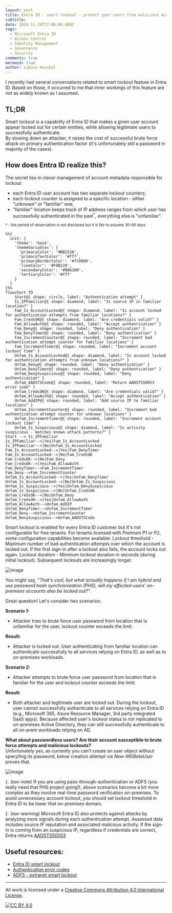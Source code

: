 ```yaml
---
layout: post
title: Entra ID - smart lockout - protect your users from malicious account lockouts!
subtitle:
date: 2024-11-24T17:00:00.000Z
tags:
  - Microsoft Entra ID
  - Access Control
  - Identity Management
  - Governance
  - Security
comments: true
mermaid: true
author: Lukasz Kozubal
---
```


I recently had several conversations related to smart lockout feature in Entra ID.  Based on those, it occurred to me that inner workings of this feature are not as widely known as I assumed.<br>

## **TL;DR<br>**
Smart lockout is a capability of Entra ID that makes a given user account appear locked out for certain entities, while allowing legitimate users to successfully authenticate.<br>
By slowing down an attacker, it raises the cost of successful brute force attack on primary authentication factor (it's unfortunately still a password in majority of the cases).

## How does Entra ID realize this?

The secret lies in clever management of account metadata responsible for lockout: 
- each Entra ID user account has two separate lockout counters;
- each lockout counter is assigned to a specific location - either "unknown" or "familiar" one;
- "familiar" location keeps track of IP address ranges from which user has successfully authenticated in the past<sup>*</sup>, everything else is "unfamiliar".

<sup>* \- the period of observation is not disclosed but it is fair to assume 30-90 days</sup>

```mermaid
%%{
  init: {
    'theme': 'base',
    'themeVariables': {
      'primaryColor': '#BB2528',
      'primaryTextColor': '#fff',
      'primaryBorderColor': '#7C0000',
      'lineColor': '#F8B229',
      'secondaryColor': '#006100',
      'tertiaryColor': '#fff'
    }
  }
}%%
flowchart TD
    Start@{ shape: circle, label: "Authentication attempt" }
    Is_IPFamiliar@{ shape: diamond, label: "Is source IP in familiar location?" }
    Fam_Is_AccountLocked@{ shape: diamond, label: "Is account locked for authentication attempts from familiar locations?" }
    Fam_CredsOK@{ shape: diamond, label: "Are credentials valid?" }
    Fam_AllowAuth@{ shape: rounded, label: "Accept authentication" }
    Fam_Deny@{ shape: rounded, label: "Deny authentication" }
    Fam_DenyTimer@{ shape: rounded, label: "Deny authentication" }
    Fam_IncrementCounter@{ shape: rounded, label: "Increment bad authentication attempt counter for familiar locations" }
    Fam_IncrementTimer@{ shape: rounded, label: "Increment account lockout time" }
    Unfam_Is_AccountLocked@{ shape: diamond, label: "Is account locked for authentication attempts from unknown locations?" }
    Unfam_Deny@{ shape: rounded, label: "Deny authentication" }
    Unfam_DenyTimer@{ shape: rounded, label: "Deny authentication" }
    Unfam_DenySuspicious@{ shape: rounded, label: "Deny authentication" }
    Unfam_AADSTSCode@{ shape: rounded, label: "Return AADSTS50053 error code" }
    Unfam_CredsOK@{ shape: diamond, label: "Are credentials valid?" }
    Unfam_AllowAuth@{ shape: rounded, label: "Accept authentication" }
    Unfam_AddIP@{ shape: rounded, label: "Add source IP to familiar locations" }
    Unfam_IncrementCounter@{ shape: rounded, label: "Increment bad authentication attempt counter for unknown locations" }
    Unfam_IncrementTimer@{ shape: rounded, label: "Increment account lockout time" }
    Unfam_Is_Suspicious@{ shape: diamond, label: "Is activity suspicious - matches known attack patterns?" }
Start --> Is_IPFamiliar
Is_IPFamiliar-->|Yes|Fam_Is_AccountLocked
Is_IPFamiliar-->|No|Unfam_Is_AccountLocked
Fam_Is_AccountLocked-->|Yes|Fam_DenyTimer
Fam_Is_AccountLocked-->|No|Fam_CredsOK
Fam_CredsOK-->|No|Fam_Deny
Fam_CredsOK-->|Yes|Fam_AllowAuth
Fam_DenyTimer-->Fam_IncrementTimer
Fam_Deny-->Fam_IncrementCounter
Unfam_Is_AccountLocked-->|Yes|Unfam_DenyTimer
Unfam_Is_AccountLocked-->|No|Unfam_Is_Suspicious
Unfam_Is_Suspicious-->|Yes|Unfam_DenySuspicious
Unfam_Is_Suspicious-->|No|Unfam_CredsOK
Unfam_CredsOK-->|No|Unfam_Deny
Unfam_CredsOK-->|Yes|Unfam_AllowAuth
Unfam_AllowAuth-->Unfam_AddIP
Unfam_DenyTimer-->Unfam_IncrementTimer
Unfam_Deny-->Unfam_IncrementCounter
Unfam_DenySuspicious-->Unfam_AADSTSCode
```

Smart lockout is enabled for every Entra ID customer but it's not configurable for free tenants.
For tenants licensed with Premium P1 or P2, some configuration capabilities become available:
Lockout threshold - Maximum number of bad authentication attempts over which the account is locked out. If the first sign-in after a lockout also fails, the account locks out again. 
Lockout duration - Minimum lockout duration in seconds (during initial lockout). Subsequent lockouts are increasingly longer.

![image](https://github.com/user-attachments/assets/dcea6684-228c-4fed-824d-1ba727997ba0)

You might say, _"That's cool, but what actually happens if I am hybrid and use password hash synchronization (PHS), will my affected users' on-premises accounts also be locked out?"_.

Great question! Let's consider two scenarios:

**Scenario 1:<br>**
- Attacker tries to brute force user password from location that is unfamiliar for the user, lockout counter exceeds the limit.

**Result:<br>**
- Attacker is locked out. User authenticating from familiar location can authenticate successfully to all services relying on Entra ID, as well as to on-premises workloads.

**Scenario 2:<br>**
- Attacker attempts to brute force user password from location that is familiar for the user and lockout counter exceeds the limit.

**Result:<br>**
- Both attacker and legitimate user are locked out. During the lockout, user cannot successfully authenticate to all services relying on Entra ID (e.g., Microsoft 365, Azure Resource Manager, 3rd party integrated SaaS apps). 
Because affected user's lockout status is not replicated to on-premises Active Directory, they can still successfully authenticate to all on-prem workloads relying on AD.

**What about passwordless users? Are their account susceptible to brute force attempts and malicious lockouts?**<br>
Unfortunately yes, as currently you can't create an user object without specyfing its password, below creation attempt via _New-MGBetaUser_ proves that.<br>

![image](https://github.com/user-attachments/assets/644a33b7-a658-4729-9596-58a602d71b43)

{: .box-note}
If you are using pass-through-authentication or ADFS (you really need that PHS project going!), above scenarios become a bit more complex as they involve real-time password verification on-premises. To avoid unnecessary account lockout, you should set lockout threshold in Entra ID to be lower that on-premises domain.

{: .box-warning}
Microsoft Entra ID also protects against attacks by analyzing more signals during each authentication attempt. Assessed data includes source IP reputation and associated malicious activity.
If the sign-in is coming from an suspicious IP, regardless if credentials are correct, Entra returns [AADSTS50053](https://learn.microsoft.com/en-us/entra/identity-platform/reference-error-codes#aadsts-error-codes)

## Useful resources:

- [Entra ID smart lockout](https://learn.microsoft.com/en-us/entra/identity/authentication/howto-password-smart-lockout)
- [Authentication error codes](https://learn.microsoft.com/en-us/entra/identity-platform/reference-error-codes#aadsts-error-codes)
- [ADFS - extranet smart lockout](https://learn.microsoft.com/en-us/windows-server/identity/ad-fs/operations/configure-ad-fs-extranet-smart-lockout-protection)

---
All work is licensed under a [Creative Commons Attribution 4.0 International License][cc-by].

[![CC BY 4.0][cc-by-image]][cc-by]

[cc-by]: http://creativecommons.org/licenses/by/4.0/
[cc-by-image]: https://i.creativecommons.org/l/by/4.0/88x31.png
[cc-by-shield]: https://img.shields.io/badge/License-CC%20BY%204.0-lightgrey.svg
